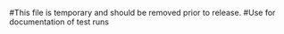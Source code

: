 #This file is temporary and should be removed prior to release.
#Use for documentation of test runs


<!-- THIS BLOCK WILL FIND FIRST LINK LISTING OF AN AIRPORT ON THE STATE AIRPORTS LIST PAGE
  def self.scrape_airnav
    doc = Nokogiri::HTML(open("https://www.airnav.com/airports/us/FL"))  #I want this to change based on menu 1 selection of state... ideally. !!!!!!!!!!!

    tables = doc.search('table')
    table = tables[3] # third table in the document contains all the airport links and names for the state
    table_data = table.search('a')
    # airport_link = table_data[0].inner_html   #sample, first link text
    airport_link = table_data.inner_html   #sample, first link text
    # table_data.each |airport|
    #   scraped_airport_list << airport
    # end
    binding.pry

  end -->
